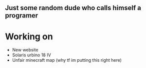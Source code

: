 ## Just some random dude who calls himself a programer

# Working on
- New website
- Solaris urbino 18 IV
- Unfair minecraft map (why tf im putting this right here)
